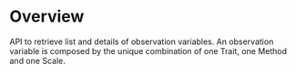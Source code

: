 # Overview

API to retrieve list and details of observation variables. An observation variable is composed by the unique combination of one Trait, one Method and one Scale.
